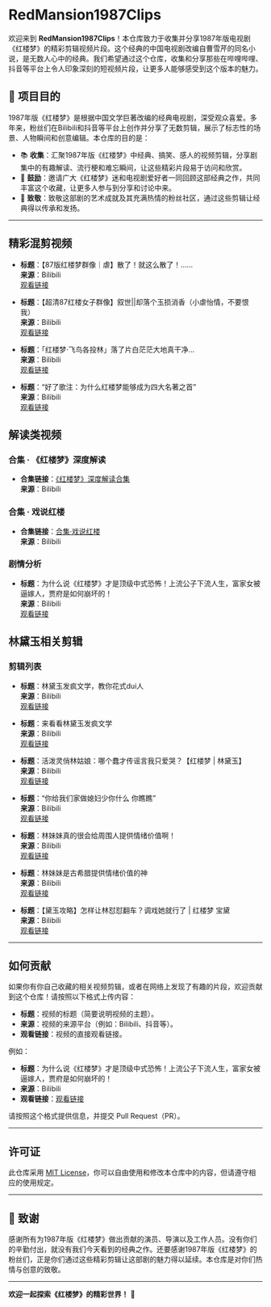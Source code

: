 # RedMansion1987Clips

欢迎来到 **RedMansion1987Clips**！本仓库致力于收集并分享1987年版电视剧《红楼梦》的精彩剪辑视频片段。这个经典的中国电视剧改编自曹雪芹的同名小说，是无数人心中的经典。我们希望通过这个仓库，收集和分享那些在哔哩哔哩、抖音等平台上令人印象深刻的短视频片段，让更多人能够感受到这个版本的魅力。

## 🎯 **项目目的**

1987年版《红楼梦》是根据中国文学巨著改编的经典电视剧，深受观众喜爱。多年来，粉丝们在Bilibili和抖音等平台上创作并分享了无数剪辑，展示了标志性的场景、人物瞬间和创意编辑。本仓库的目的是：

- 📚 **收集**：汇聚1987年版《红楼梦》中经典、搞笑、感人的视频剪辑，分享剧集中的有趣解读、流行梗和难忘瞬间，让这些精彩片段易于访问和欣赏。
- 🤝 **鼓励**：邀请广大《红楼梦》迷和电视剧爱好者一同回顾这部经典之作，共同丰富这个收藏，让更多人参与到分享和讨论中来。
- 🎉 **致敬**：致敬这部剧的艺术成就及其充满热情的粉丝社区，通过这些剪辑让经典得以传承和发扬。

---

## 精彩混剪视频

- **标题**：【87版红楼梦群像｜虐】散了！就这么散了！……  
  **来源**：Bilibili   
  <a href="https://www.bilibili.com/video/BV1Kzy6YyEnE" target="_blank">观看链接</a>

  
- **标题**：【超清87红楼女子群像】叙世||却落个玉损消香（小虐怡情，不要恨我）  
  **来源**：Bilibili   
  [观看链接](https://www.bilibili.com/video/BV1gb411W7zo)

- **标题**：「红楼梦·飞鸟各投林」落了片白茫茫大地真干净…  
  **来源**：Bilibili   
  [观看链接](https://www.bilibili.com/video/BV1Rc41197jS)

- **标题**：“好了歌注：为什么红楼梦能够成为四大名著之首”  
  **来源**：Bilibili   
  [观看链接](https://www.bilibili.com/video/BV11F411y75d)


## 解读类视频
### 合集 · 《红楼梦》深度解读

- **合集链接**：[《红楼梦》深度解读合集](https://space.bilibili.com/381389914/lists/2539544?type=season)  
  **来源**：Bilibili  

### 合集 · 戏说红楼

- **合集链接**：[合集·戏说红楼](https://space.bilibili.com/3493138024893095/lists/3572703?type=season)  
  **来源**：Bilibili  

### 剧情分析
- **标题**：为什么说《红楼梦》才是顶级中式恐怖！上流公子下流人生，富家女被逼嫁人，贾府是如何崩坏的！  
  **来源**：Bilibili  
  [观看链接](https://www.bilibili.com/video/BV1HE4m197a9)  

## 林黛玉相关剪辑

### 剪辑列表

- **标题**：林黛玉发疯文学，教你花式dui人  
  **来源**：Bilibili  
  [观看链接](https://www.bilibili.com/video/BV1og411b7f5/)

- **标题**：来看看林黛玉发疯文学  
  **来源**：Bilibili  
  [观看链接](https://www.bilibili.com/video/BV1RY4y1p7FE)  

- **标题**：活泼灵俏林姑娘：哪个蠢才传谣言我只爱哭？【红楼梦 | 林黛玉】  
  **来源**：Bilibili  
  [观看链接](https://www.bilibili.com/video/BV1Wo4y1W7LZ/)

- **标题**：“你给我们家做媳妇少你什么 你瞧瞧”  
  **来源**：Bilibili  
  [观看链接](https://www.bilibili.com/video/BV1rh4y1p7eF)  

- **标题**：林妹妹真的很会给周围人提供情绪价值啊！  
  **来源**：Bilibili  
  [观看链接](https://www.bilibili.com/video/BV16GajeQEJx/)

- **标题**：林妹妹是古希腊提供情绪价值的神  
  **来源**：Bilibili  
  [观看链接](https://www.bilibili.com/video/BV1Vcq2YJEpv)

- **标题**：【黛玉攻略】怎样让林怼怼翻车？调戏她就行了 | 红楼梦 宝黛  
  **来源**：Bilibili  
  [观看链接](https://www.bilibili.com/video/BV19q4y1Q7TN)
  
---

## 如何贡献

如果你有你自己收藏的相关视频剪辑，或者在网络上发现了有趣的片段，欢迎贡献到这个仓库！请按照以下格式上传内容：

- **标题**：视频的标题（简要说明视频的主题）。
- **来源**：视频的来源平台（例如：Bilibili、抖音等）。
- **观看链接**：视频的直接观看链接。

例如：

- **标题**：为什么说《红楼梦》才是顶级中式恐怖！上流公子下流人生，富家女被逼嫁人，贾府是如何崩坏的！
- **来源**：Bilibili
- **观看链接**：[观看链接](https://www.bilibili.com/video/BV1HE4m197a9)

请按照这个格式提供信息，并提交 Pull Request（PR）。

---

## 许可证

此仓库采用 [MIT License](LICENSE)，你可以自由使用和修改本仓库中的内容，但请遵守相应的使用规定。

---

## 🙏 **致谢**

感谢所有为1987年版《红楼梦》做出贡献的演员、导演以及工作人员。没有你们的辛勤付出，就没有我们今天看到的经典之作。还要感谢1987年版《红楼梦》的粉丝们，正是你们通过这些精彩剪辑让这部剧的魅力得以延续。本仓库是对你们热情与创意的致敬。

---

**欢迎一起探索《红楼梦》的精彩世界！** 🌸
